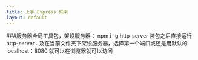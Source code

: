 ```yaml
---
title: 上手 Express 框架
layout: default
---
```


###服务器全局工具包，架设服务器：
   npm i -g http-server
   装包之后直接运行http-server . 及在当前文件夹下架设服务器，选择第一个端口或还是用默认的localhost：8080 就可以在浏览器就可以访问
